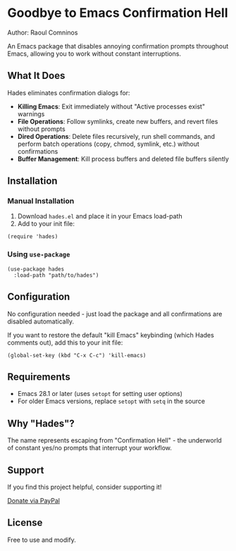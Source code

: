 # Goodbye to Emacs Confirmation Hell

Author: Raoul Comninos

An Emacs package that disables annoying confirmation prompts throughout Emacs, allowing you to work without constant interruptions.

## What It Does

Hades eliminates confirmation dialogs for:

- **Killing Emacs**: Exit immediately without "Active processes exist" warnings
- **File Operations**: Follow symlinks, create new buffers, and revert files without prompts
- **Dired Operations**: Delete files recursively, run shell commands, and perform batch operations (copy, chmod, symlink, etc.) without confirmations
- **Buffer Management**: Kill process buffers and deleted file buffers silently

## Installation

### Manual Installation

1. Download `hades.el` and place it in your Emacs load-path
2. Add to your init file:

```elisp
(require 'hades)
```

### Using `use-package`

```elisp
(use-package hades
  :load-path "path/to/hades")
```

## Configuration

No configuration needed - just load the package and all confirmations are disabled automatically.

If you want to restore the default "kill Emacs" keybinding (which Hades comments out), add this to your init file:

```elisp
(global-set-key (kbd "C-x C-c") 'kill-emacs)
```

## Requirements

- Emacs 28.1 or later (uses `setopt` for setting user options)
- For older Emacs versions, replace `setopt` with `setq` in the source

## Why "Hades"?

The name represents escaping from "Confirmation Hell" - the underworld of constant yes/no prompts that interrupt your workflow.

## Support

If you find this project helpful, consider supporting it!

[Donate via PayPal](https://www.paypal.com/paypalme/revrari)

## License

Free to use and modify.
